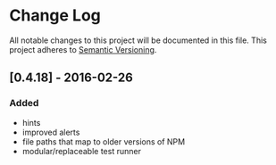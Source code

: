 # Change Log
All notable changes to this project will be documented in this file.
This project adheres to [Semantic Versioning](http://semver.org/).

## [0.4.18] - 2016-02-26
### Added
- hints
- improved alerts
- file paths that map to older versions of NPM
- modular/replaceable test runner
